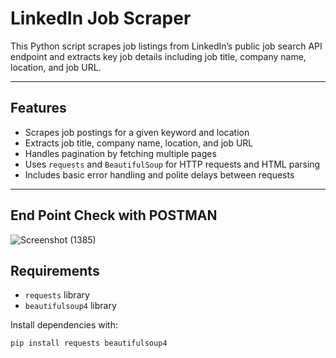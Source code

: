 # LinkedIn Job Scraper

This Python script scrapes job listings from LinkedIn’s public job search API endpoint and extracts key job details including job title, company name, location, and job URL.

---

## Features

- Scrapes job postings for a given keyword and location
- Extracts job title, company name, location, and job URL
- Handles pagination by fetching multiple pages 
- Uses `requests` and `BeautifulSoup` for HTTP requests and HTML parsing
- Includes basic error handling and polite delays between requests

---

## End Point Check with POSTMAN
![Screenshot (1385)](https://github.com/user-attachments/assets/6204afac-5e10-4f01-b95d-70e8d21bdb12)

## Requirements
- `requests` library
- `beautifulsoup4` library

Install dependencies with:

```bash
pip install requests beautifulsoup4


